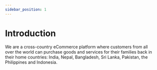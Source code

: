```yaml
---
sidebar_position: 1
---
```


# Introduction

We are a cross-country eCommerce platform where customers from all over the world can purchase goods and services for their families back in their home countries: India, Nepal, Bangladesh, Sri Lanka, Pakistan, the Philippines and Indonesia.